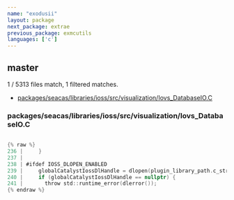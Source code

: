 ```yaml
---
name: "exodusii"
layout: package
next_package: extrae
previous_package: exmcutils
languages: ['c']
---
```

## master
1 / 5313 files match, 1 filtered matches.

 - [packages/seacas/libraries/ioss/src/visualization/Iovs_DatabaseIO.C](#packagesseacaslibrariesiosssrcvisualizationiovs_databaseioc)

### packages/seacas/libraries/ioss/src/visualization/Iovs_DatabaseIO.C

```c

{% raw %}
236 |     }
237 | 
238 | #ifdef IOSS_DLOPEN_ENABLED
239 |     globalCatalystIossDlHandle = dlopen(plugin_library_path.c_str(), RTLD_NOW | RTLD_GLOBAL);
240 |     if (globalCatalystIossDlHandle == nullptr) {
241 |       throw std::runtime_error(dlerror());
{% endraw %}

```